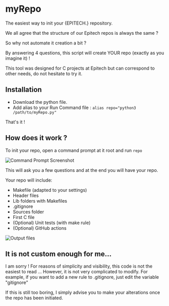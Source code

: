 # myRepo
The easiest way to init your {EPITECH.} repository.

We all agree that the structure of our Epitech repos is always the same ?

So why not automate it creation a bit ?

By answering 4 questions, this script will create YOUR repo (exactly as you imagine it) !

This tool was designed for C projects at Epitech but can correspond to other needs, do not hesitate to try it.

## Installation
- Download the python file.
- Add alias to your Run Command file :
```alias repo="python3 /path/to/myRepo.py"```

That's it !

## How does it work ?
To init your repo, open a command prompt at it root and run
```repo```

![Command Prompt Screenshot](https://github.com/MathiDEV/epitech_productivity_tools/blob/main/myrepo/myRepo.jpg?raw=true)


This will ask you a few questions and at the end you will have your repo.

Your repo will include:
- Makefile (adapted to your settings)
- Header files
- Lib folders with Makefiles
- .gitignore
- Sources folder
- First C file
- (Optional) Unit tests (with make rule)
- (Optional) GitHub actions


![Output files](https://github.com/MathiDEV/epitech_productivity_tools/blob/main/myrepo/files.jpg?raw=true)
## It is not custom enough for me...
I am sorry ! For reasons of simplicity and visibility, this code is not the easiest to read ... However, it is not very complicated to modify. For example, if you want to add a new rule to .gitignore, just edit the variable "gitignore"

If this is still too boring, I simply advise you to make your alterations once the repo has been initiated.
